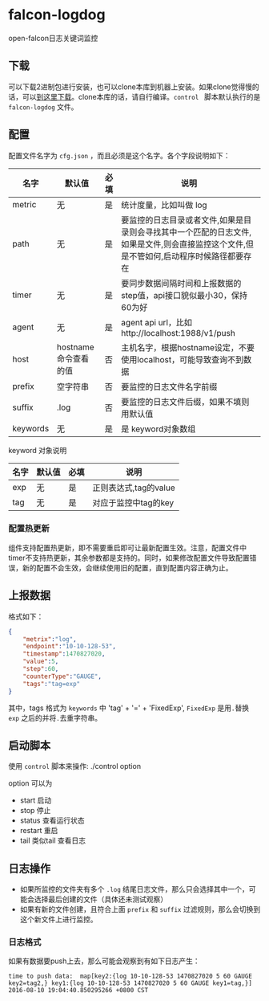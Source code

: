 # falcon-logdog
open-falcon日志关键词监控

## 下载
可以下载2进制包进行安装，也可以clone本库到机器上安装。如果clone觉得慢的话，可以[到这里下载](http://7xrmam.com1.z0.glb.clouddn.com/falcon-logdog.tar.gz)。clone本库的话，请自行编译。`control ` 脚本默认执行的是 `falcon-logdog` 文件。

## 配置

配置文件名字为 `cfg.json` ，而且必须是这个名字。各个字段说明如下：

名字 | 默认值 | 必填 | 说明
---- | ----|----|----
metric | 无 | 是 | 统计度量，比如叫做 log
path | 无 | 是 | 要监控的日志目录或者文件,如果是目录则会寻找其中一个匹配的日志文件,如果是文件,则会直接监控这个文件,但是不管如何,启动程序时候路径都要存在
timer | 无 | 是 | 要同步数据间隔时间和上报数据的step值，api接口貌似最小30，保持 60为好
agent | 无 | 是 | agent api url，比如 http://localhost:1988/v1/push
host | hostname 命令查看的值 | 否 | 主机名字，根据hostname设定，不要使用localhost，可能导致查询不到数据
prefix | 空字符串 | 否 | 要监控的日志文件名字前缀
suffix | .log | 否 | 要监控的日志文件后缀，如果不填则用默认值
keywords | 无 | 是 | 是 keyword对象数组

keyword 对象说明

名字 | 默认值 | 必填 | 说明
---- | ----|----|----
exp | 无 | 是 | 正则表达式,tag的value
tag|无|是| 对应于监控中tag的key

### 配置热更新

组件支持配置热更新，即不需要重启即可让最新配置生效。注意，配置文件中timer不支持热更新，其余参数都是支持的。同时，如果修改配置文件导致配置错误，新的配置不会生效，会继续使用旧的配置，直到配置内容正确为止。

## 上报数据
格式如下：

```json
{
	"metrix":"log", 
	"endpoint":"10-10-128-53",
	"timestamp":1470827020,
	"value":5,
	"step":60,
	"counterType":"GAUGE",
	"tags":"tag=exp"
}
```

其中，tags 格式为 `keywords` 中 'tag' + '=' + 'FixedExp', `FixedExp` 是用`.`替换 `exp` 之后的并将`.`去重字符串。

## 启动脚本
使用 `control` 脚本来操作:
./control option

option 可以为

- start 启动
- stop 停止
- status 查看运行状态
- restart 重启
- tail 类似tail 查看日志

## 日志操作

- 如果所监控的文件夹有多个 `.log` 结尾日志文件，那么只会选择其中一个，可能会选择最后创建的文件（具体还未测试观察）
- 如果有新的文件创建，且符合上面 `prefix` 和 `suffix` 过滤规则，那么会切换到这个新文件上进行监控。

### 日志格式
如果有数据要push上去，那么可能会观察到有如下日志产生：

```
time to push data:  map[key2:{log 10-10-128-53 1470827020 5 60 GAUGE key2=tag2,} key1:{log 10-10-128-53 1470827020 5 60 GAUGE key1=tag,}] 2016-08-10 19:04:40.850295266 +0800 CST
```

